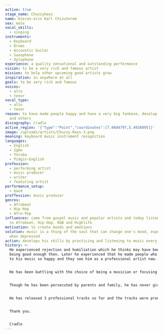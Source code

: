```yaml
---
active: true
stage_name: Chuzzykeys
name: Kieran-oris Karl Chizuterem
sex: male
vocal_skills:
  - singing
instruments:
  - Keyboard
  - Drums
  - Accoustic Guitar
  - Saxophone
  - Xylophone
experience: a quality sensational and outstanding performance
vision: to be a very rich and famous artist
mission: to help other upcoming good artists grow
inspiration: in anywhere at all
goals: to be very rich and famous
voices:
  - alto
  - tenor
vocal_type:
  - alto
  - tenor
reason: to have made people happy and have a very big fanbase, develop himself
  and others
discography: Cradle
active_region: '{"type":"Point","coordinates":[7.0684797,5.4936095]}'
image: /uploads/artists/Chuzzy-Keys-3.png
meaning: keyboard music instrument recognition
languages:
  - English
  - Igbo
  - Yoruba
  - Pidgin-English
profession:
  - performing artist
  - music producer
  - writer
  - featuring artist
performance_setup:
  - band
proffession: music producer
genres:
  - Afrobeat
  - Hip Hop
  - Afro-Pop
influences: came from gospel music and popular artists and today listens mostly
  to Afrobeat, Hip Hop, R&B and Highlife
motivation: to create moods and emotions
solution: music is a thing of the soul that can change one's mood, especially
  when depressed
action: develops his skills by practicing and listening to music every day
history: >-
  He experienced rejection and humiliation which he thinks may have been for not
  being good enough then. Later he experienced that he made people who listened
  to his music so happy and they see him as a professional artist now. 


  He has been battling with the choice of being a musician or focusing on his course of civil engineering, which he studied in university. He is now ready for music full-time because that is where his passions and destiny are.


  Though he has been persecuted by parents and family, he has never given up because he knows that he is in line with his destiny. Following his consistency and hard work, his parents and family have finally accepted him and what he does now, because he has proven to them what it means to be a true musician with passion. 


  He has released 3 professional tracks so far and the tracks were produced by himself in 2022. Chuzzykeys is looking forward to having his first ever album released.


  Thank you.


  Cradle
---
```

